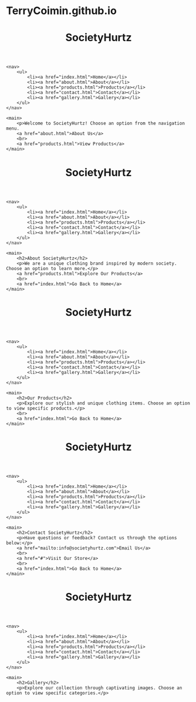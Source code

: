 # TerryCoimin.github.io
<!DOCTYPE html>
<html lang="en">
<head>
    <meta charset="UTF-8">
    <meta name="viewport" content="width=device-width, initial-scale=1.0">
    <link rel="stylesheet" href="style.css">
    <title>SocietyHurtz - Home</title>
</head>
<body>
    <header>
        <h1>SocietyHurtz</h1>
    </header>

    <nav>
        <ul>
            <li><a href="index.html">Home</a></li>
            <li><a href="about.html">About</a></li>
            <li><a href="products.html">Products</a></li>
            <li><a href="contact.html">Contact</a></li>
            <li><a href="gallery.html">Gallery</a></li>
        </ul>
    </nav>

    <main>
        <p>Welcome to SocietyHurtz! Choose an option from the navigation menu.
        <a href="about.html">About Us</a>
        <br>
        <a href="products.html">View Products</a>
    </main>

</body>
</html>
<!DOCTYPE html>
<html lang="en">
<head>
    <meta charset="UTF-8">
    <meta name="viewport" content="width=device-width, initial-scale=1.0">
    <link rel="stylesheet" href="style.css">
    <title>SocietyHurtz - About</title>
</head>
<body>
    <header>
        <h1>SocietyHurtz</h1>
    </header>

    <nav>
        <ul>
            <li><a href="index.html">Home</a></li>
            <li><a href="about.html">About</a></li>
            <li><a href="products.html">Products</a></li>
            <li><a href="contact.html">Contact</a></li>
            <li><a href="gallery.html">Gallery</a></li>
        </ul>
    </nav>

    <main>
        <h2>About SocietyHurtz</h2>
        <p>We are a unique clothing brand inspired by modern society. Choose an option to learn more.</p>
        <a href="products.html">Explore Our Products</a>
        <br>
        <a href="index.html">Go Back to Home</a>
    </main>

</body>
</html>
<!DOCTYPE html>
<html lang="en">
<head>
    <meta charset="UTF-8">
    <meta name="viewport" content="width=device-width, initial-scale=1.0">
    <link rel="stylesheet" href="style.css">
    <title>SocietyHurtz - Products</title>
</head>
<body>
    <header>
        <h1>SocietyHurtz</h1>
    </header>

    <nav>
        <ul>
            <li><a href="index.html">Home</a></li>
            <li><a href="about.html">About</a></li>
            <li><a href="products.html">Products</a></li>
            <li><a href="contact.html">Contact</a></li>
            <li><a href="gallery.html">Gallery</a></li>
        </ul>
    </nav>

    <main>
        <h2>Our Products</h2>
        <p>Explore our stylish and unique clothing items. Choose an option to view specific products.</p>
        <br>
        <a href="index.html">Go Back to Home</a>
    </main>

</body>
</html>
<!DOCTYPE html>
<html lang="en">
<head>
    <meta charset="UTF-8">
    <meta name="viewport" content="width=device-width, initial-scale=1.0">
    <link rel="stylesheet" href="style.css">
    <title>SocietyHurtz - Contact</title>
</head>
<body>
    <header>
        <h1>SocietyHurtz</h1>
    </header>

    <nav>
        <ul>
            <li><a href="index.html">Home</a></li>
            <li><a href="about.html">About</a></li>
            <li><a href="products.html">Products</a></li>
            <li><a href="contact.html">Contact</a></li>
            <li><a href="gallery.html">Gallery</a></li>
        </ul>
    </nav>

    <main>
        <h2>Contact SocietyHurtz</h2>
        <p>Have questions or feedback? Contact us through the options below:</p>
        <a href="mailto:info@societyhurtz.com">Email Us</a>
        <br>
        <a href="#">Visit Our Store</a>
        <br>
        <a href="index.html">Go Back to Home</a>
    </main>

</body>
</html>
<!DOCTYPE html>
<html lang="en">
<head>
    <meta charset="UTF-8">
    <meta name="viewport" content="width=device-width, initial-scale=1.0">
    <link rel="stylesheet" href="style.css">
    <title>SocietyHurtz - Gallery</title>
</head>
<body>
    <header>
        <h1>SocietyHurtz</h1>
    </header>

    <nav>
        <ul>
            <li><a href="index.html">Home</a></li>
            <li><a href="about.html">About</a></li>
            <li><a href="products.html">Products</a></li>
            <li><a href="contact.html">Contact</a></li>
            <li><a href="gallery.html">Gallery</a></li>
        </ul>
    </nav>

    <main>
        <h2>Gallery</h2>
        <p>Explore our collection through captivating images. Choose an option to view specific categories.</p>
